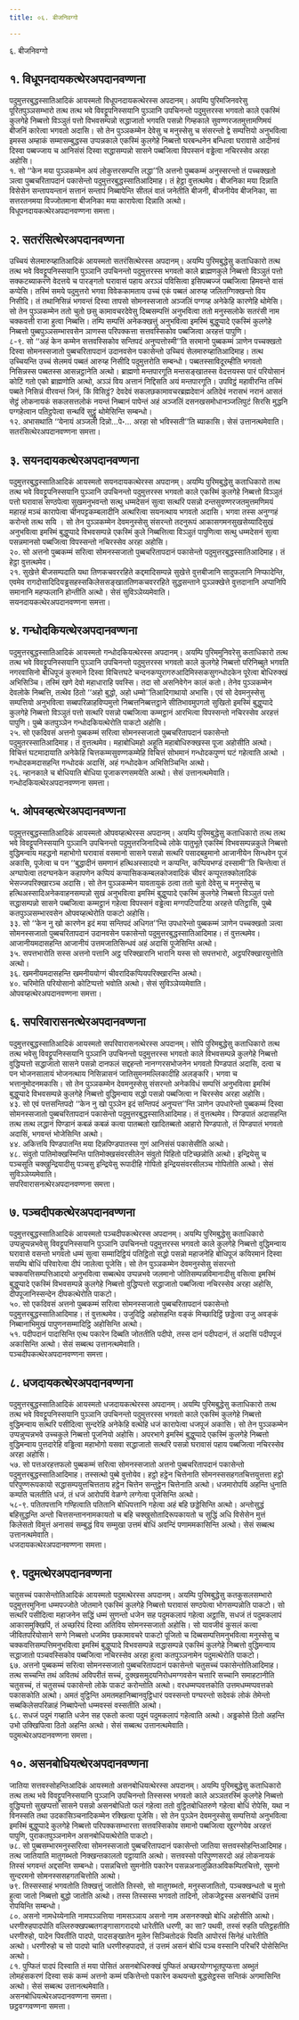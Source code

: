 ```yaml
---
title: ०६. बीजनिवग्गो

---
```

६. बीजनिवग्गो  


## १. विधूपनदायकत्थेरअपदानवण्णना

पदुमुत्तरबुद्धस्सातिआदिकं आयस्मतो विधूपनदायकत्थेरस्स अपदानम्। अयम्पि पुरिमजिनवरेसु पूरितपुञ्ञसम्भारो तत्थ तत्थ भवे विवट्टूपनिस्सयानि पुञ्ञानि उपचिनन्तो पदुमुत्तरस्स भगवतो काले एकस्मिं कुलगेहे निब्बत्तो विञ्ञुतं पत्तो विभवसम्पन्नो सद्धाजातो भगवति पसन्नो गिम्हकाले सुवण्णरजतमुत्तामणिमयं बीजनिं कारेत्वा भगवतो अदासि। सो तेन पुञ्ञकम्मेन देवेसु च मनुस्सेसु च संसरन्तो द्वे सम्पत्तियो अनुभवित्वा इमस्स अम्हाकं सम्मासम्बुद्धस्स उप्पन्नकाले एकस्मिं कुलगेहे निब्बत्तो घरबन्धनेन बन्धित्वा घरावासे आदीनवं दिस्वा पब्बज्जाय च आनिसंसं दिस्वा सद्धासम्पन्नो सासने पब्बजित्वा विपस्सनं वड्ढेत्वा नचिरस्सेव अरहा अहोसि।  
१. सो ‘‘केन मया पुञ्ञकम्मेन अयं लोकुत्तरसम्पत्ति लद्धा’’ति अत्तनो पुब्बकम्मं अनुस्सरन्तो तं पच्चक्खतो ञत्वा पुब्बचरितापदानं पकासेन्तो पदुमुत्तरबुद्धस्सातिआदिमाह। तं हेट्ठा वुत्तत्थमेव। बीजनिका मया दिन्नाति विसेसेन सन्तापयन्तानं सत्तानं सन्तापं निब्बापेन्ति सीतलं वातं जनेतीति बीजनी, बीजनीयेव बीजनिका, सा सत्तरतनमया विज्जोतमाना बीजनिका मया कारापेत्वा दिन्नाति अत्थो।  
विधूपनदायकत्थेरअपदानवण्णना समत्ता।  


## २. सतरंसित्थेरअपदानवण्णना

उच्चियं सेलमारुय्हातिआदिकं आयस्मतो सतरंसित्थेरस्स अपदानम्। अयम्पि पुरिमबुद्धेसु कताधिकारो तत्थ तत्थ भवे विवट्टूपनिस्सयानि पुञ्ञानि उपचिनन्तो पदुमुत्तरस्स भगवतो काले ब्राह्मणकुले निब्बत्तो विञ्ञुतं पत्तो सक्कटब्याकरणे वेदत्तये च पारङ्गतो घरावासं पहाय अरञ्ञं पविसित्वा इसिपब्बज्जं पब्बजित्वा हिमवन्ते वासं कप्पेसि। तस्मिं समये पदुमुत्तरो भगवा विवेककामताय उच्चं एकं पब्बतं आरुय्ह जलितग्गिक्खन्तो विय निसीदि। तं तथानिसिन्नं भगवन्तं दिस्वा तापसो सोमनस्सजातो अञ्जलिं पग्गय्ह अनेकेहि कारणेहि थोमेसि। सो तेन पुञ्ञकम्मेन ततो चुतो छसु कामावचरदेवेसु दिब्बसम्पत्तिं अनुभवित्वा ततो मनुस्सलोके सतरंसी नाम चक्कवत्ती राजा हुत्वा निब्बत्ति। तम्पि सम्पत्तिं अनेकक्खत्तुं अनुभवित्वा इमस्मिं बुद्धुप्पादे एकस्मिं कुलगेहे निब्बत्तो पुब्बपुञ्ञसम्भारवसेन ञाणस्स परिपक्कत्ता सत्तवस्सिकोव पब्बजित्वा अरहत्तं पापुणि।  
८-९. सो ‘‘अहं केन कम्मेन सत्तवस्सिकोव सन्तिपदं अनुप्पत्तोस्मी’’ति सरमानो पुब्बकम्मं ञाणेन पच्चक्खतो दिस्वा सोमनस्सजातो पुब्बचरितापदानं उदानवसेन पकासेन्तो उच्चियं सेलमारुय्हातिआदिमाह। तत्थ उच्चियन्ति उच्चं सेलमयं पब्बतं आरुय्ह निसीदि पदुमुत्तरोति सम्बन्धो। पब्बतस्साविदूरम्हीति भगवतो निसिन्नस्स पब्बतस्स आसन्नट्ठानेति अत्थो। ब्राह्मणो मन्तपारगूति मन्तसङ्खातस्स वेदत्तयस्स पारं परियोसानं कोटिं गतो एको ब्राह्मणोति अत्थो, अञ्ञं विय अत्तानं निद्दिसति अयं मन्तपारगूति। उपविट्ठं महावीरन्ति तस्मिं पब्बते निसिन्नं वीरवन्तं जिनं, किं विसिट्ठं? देवदेवं सकलछकामावचरब्रह्मदेवानं अतिदेवं नरासभं नरानं आसतं सेट्ठं लोकनायकं सकलसत्तलोकं नयन्तं निब्बानं पापेन्तं अहं अञ्जलिं दसनखसमोधानञ्जलिपुटं सिरसि मुद्धनि पग्गहेत्वान पतिट्ठपेत्वा सन्थविं सुट्ठुं थोमेसिन्ति सम्बन्धो।  
१२. अभासथाति ‘‘येनायं अञ्जली दिन्नो…पे॰… अरहा सो भविस्सती’’ति ब्याकासि। सेसं उत्तानत्थमेवाति।  
सतरंसित्थेरअपदानवण्णना समत्ता।  


## ३. सयनदायकत्थेरअपदानवण्णना

पदुमुत्तरबुद्धस्सातिआदिकं आयस्मतो सयनदायकत्थेरस्स अपदानम्। अयम्पि पुरिमबुद्धेसु कताधिकारो तत्थ तत्थ भवे विवट्टूपनिस्सयानि पुञ्ञानि उपचिनन्तो पदुमुत्तरस्स भगवतो काले एकस्मिं कुलगेहे निब्बत्तो विञ्ञुतं पत्तो घरावासं सण्ठपेत्वा सुखमनुभवन्तो सत्थु धम्मदेसनं सुत्वा सत्थरि पसन्नो दन्तसुवण्णरजतमुत्तमणिमयं महारहं मञ्चं कारापेत्वा चीनपट्टकम्बलादीनि अत्थरित्वा सयनत्थाय भगवतो अदासि। भगवा तस्स अनुग्गहं करोन्तो तत्थ सयि । सो तेन पुञ्ञकम्मेन देवमनुस्सेसु संसरन्तो तदनुरूपं आकासगमनसुखसेय्यादिसुखं अनुभवित्वा इमस्मिं बुद्धुप्पादे विभवसम्पन्ने एकस्मिं कुले निब्बत्तित्वा विञ्ञुतं पापुणित्वा सत्थु धम्मदेसनं सुत्वा पसन्नमानसो पब्बजित्वा विपस्सन्तो नचिरस्सेव अरहा अहोसि।  
२०. सो अत्तनो पुब्बकम्मं सरित्वा सोमनस्सजातो पुब्बचरितापदानं पकासेन्तो पदुमुत्तरबुद्धस्सातिआदिमाह। तं हेट्ठा वुत्तत्थमेव।  
२१. सुखेत्ते बीजसम्पदाति यथा तिणकचवररहिते कद्दमादिसम्पन्ने सुखेत्ते वुत्तबीजानि सादुफलानि निप्फादेन्ति, एवमेव रागदोसादिदियड्ढसहस्सकिलेससङ्खाततिणकचवररहिते सुद्धसन्ताने पुञ्ञक्खेत्ते वुत्तदानानि अप्पानिपि समानानि महप्फलानि होन्तीति अत्थो। सेसं सुविञ्ञेय्यमेवाति।  
सयनदायकत्थेरअपदानवण्णना समत्ता।  


## ४. गन्धोदकियत्थेरअपदानवण्णना

पदुमुत्तरबुद्धस्सातिआदिकं आयस्मतो गन्धोदकियत्थेरस्स अपदानम्। अयम्पि पुरिममुनिवरेसु कताधिकारो तत्थ तत्थ भवे विवट्टूपनिस्सयानि पुञ्ञानि उपचिनन्तो पदुमुत्तरस्स भगवतो काले कुलगेहे निब्बत्तो परिनिब्बुते भगवति नगरवासिनो बोधिपूजं कुरुमाने दिस्वा विचित्तघटे चन्दनकप्पुरागरुआदिमिस्सकसुगन्धोदकेन पूरेत्वा बोधिरुक्खं अभिसिञ्चि। तस्मिं खणे देवो महाधाराहि पवस्सि। तदा सो असनिवेगेन कालं कतो। तेनेव पुञ्ञकम्मेन देवलोके निब्बत्ति, तत्थेव ठितो ‘‘अहो बुद्धो, अहो धम्मो’’तिआदिगाथायो अभासि। एवं सो देवमनुस्सेसु सम्पत्तियो अनुभवित्वा सब्बपरिळाहविप्पमुत्तो निब्बत्तनिब्बत्तट्ठाने सीतिभावमुपगतो सुखितो इमस्मिं बुद्धुप्पादे कुलगेहे निब्बत्तो विञ्ञुतं पत्तो सत्थरि पसन्नो पब्बजित्वा कम्मट्ठानं आरभित्वा विपस्सन्तो नचिरस्सेव अरहत्तं पापुणि। पुब्बे कतपुञ्ञेन गन्धोदकियत्थेरोति पाकटो अहोसि।  
२५. सो एकदिवसं अत्तनो पुब्बकम्मं सरित्वा सोमनस्सजातो पुब्बचरितापदानं पकासेन्तो पदुमुतरस्सातिआदिमाह। तं वुत्तत्थमेव। महाबोधिमहो अहूति महाबोधिरुक्खस्स पूजा अहोसीति अत्थो। विचित्तं घटमादायाति अनेकेहि चित्तकम्मसुवण्णकम्मेहि विचित्तं सोभमानं गन्धोदकपुण्णं घटं गहेत्वाति अत्थो । गन्धोदकमदासहन्ति गन्धोदकं अदासिं, अहं गन्धोदकेन अभिसिञ्चिन्ति अत्थो।  
२६. न्हानकाले च बोधियाति बोधिया पूजाकरणसमयेति अत्थो। सेसं उत्तानत्थमेवाति।  
गन्धोदकियत्थेरअपदानवण्णना समत्ता।  


## ५. ओपवय्हत्थेरअपदानवण्णना

पदुमुत्तरबुद्धस्सातिआदिकं आयस्मतो ओपवय्हत्थेरस्स अपदानम्। अयम्पि पुरिमबुद्धेसु कताधिकारो तत्थ तत्थ भवे विवट्टूपनिस्सयानि पुञ्ञानि उपचिनन्तो पदुमुत्तरजिनादिच्चे लोके पातुभूते एकस्मिं विभवसम्पन्नकुले निब्बत्तो वुद्धिमन्वाय महद्धनो महाभोगो घरावासं वसमानो सासने पसन्नो सत्थरि पसादबहुमानो आजानीयेन सिन्धवेन पूजं अकासि, पूजेत्वा च पन ‘‘बुद्धादीनं समणानं हत्थिअस्सादयो न कप्पन्ति, कप्पियभण्डं दस्सामी’’ति चिन्तेत्वा तं अग्घापेत्वा तदग्घनकेन कहापणेन कप्पियं कप्पासिककम्बलकोजवादिकं चीवरं कप्पूरतक्कोलादिकं भेसज्जपरिक्खारञ्च अदासि। सो तेन पुञ्ञकम्मेन यावतायुकं ठत्वा ततो चुतो देवेसु च मनुस्सेसु च हत्थिअस्सादिअनेकवाहनसम्पन्नो सुखं अनुभवित्वा इमस्मिं बुद्धुप्पादे एकस्मिं कुलगेहे निब्बत्तो विञ्ञुतं पत्तो सद्धासम्पन्नो सासने पब्बजित्वा कम्मट्ठानं गहेत्वा विपस्सनं वड्ढेत्वा मग्गपटिपाटिया अरहत्ते पतिट्ठासि, पुब्बे कतपुञ्ञसम्भारवसेन ओपवय्हत्थेरोति पाकटो अहोसि।  
३३. सो ‘‘केन नु खो कारणेन इदं मया सन्तिपदं अधिगत’’न्ति उपधारेन्तो पुब्बकम्मं ञाणेन पच्चक्खतो ञत्वा सोमनस्सजातो पुब्बचरितापदानं उदानवसेन पकासेन्तो पदुमुत्तरबुद्धस्सातिआदिमाह। तं वुत्तत्थमेव। आजानीयमदासहन्ति आजानीयं उत्तमजातिसिन्धवं अहं अदासिं पूजेसिन्ति अत्थो।  
३५. सपत्तभारोति सस्स अत्तनो पत्तानि अट्ठ परिक्खारानि भारानि यस्स सो सपत्तभारो, अट्ठपरिक्खारयुत्तोति अत्थो।  
३६. खमनीयमदासहन्ति खमनीययोग्गं चीवरादिकप्पियपरिक्खारन्ति अत्थो।  
४०. चरिमोति परियोसानो कोटिप्पत्तो भवोति अत्थो। सेसं सुविञ्ञेय्यमेवाति।  
ओपवय्हत्थेरअपदानवण्णना समत्ता।  


## ६. सपरिवारासनत्थेरअपदानवण्णना

पदुमुत्तरबुद्धस्सातिआदिकं आयस्मतो सपरिवारासनत्थेरस्स अपदानम्। सोपि पुरिमबुद्धेसु कताधिकारो तत्थ तत्थ भवेसु विवट्टूपनिस्सयानि पुञ्ञानि उपचिनन्तो पदुमुत्तरस्स भगवतो काले विभवसम्पन्ने कुलगेहे निब्बत्तो वुद्धिप्पत्तो सद्धाजातो सासने पसन्नो दानफलं सद्दहन्तो नानग्गरसभोजनेन भगवतो पिण्डपातं अदासि, दत्वा च पन भोजनसालायं भोजनत्थाय निसिन्नासनं जातिसुमनमल्लिकादीहि अलङ्करि। भगवा च भत्तानुमोदनमकासि। सो तेन पुञ्ञकम्मेन देवमनुस्सेसु संसरन्तो अनेकविधं सम्पत्तिं अनुभवित्वा इमस्मिं बुद्धुप्पादे विभवसम्पन्ने कुलगेहे निब्बत्तो वुद्धिमन्वाय सद्धो पसन्नो पब्बजित्वा न चिरस्सेव अरहा अहोसि।  
४३. सो एवं पत्तसन्तिपदो ‘‘केन नु खो पुञ्ञेन इदं सन्तिपदं अनुप्पत्त’’न्ति ञाणेन उपधारेन्तो पुब्बकम्मं दिस्वा सोमनस्सजातो पुब्बचरितापदानं पकासेन्तो पदुमुत्तरबुद्धस्सातिआदिमाह। तं वुत्तत्थमेव। पिण्डपातं अदासहन्ति तत्थ तत्थ लद्धानं पिण्डानं कबळं कबळं कत्वा पातब्बतो खादितब्बतो आहारो पिण्डपातो, तं पिण्डपातं भगवतो अदासिं, भगवन्तं भोजेसिन्ति अत्थो।  
४४. अकित्तयि पिण्डपातन्ति मया दिन्नपिण्डपातस्स गुणं आनिसंसं पकासेसीति अत्थो।  
४८. संवुतो पातिमोक्खस्मिन्ति पातिमोक्खसंवरसीलेन संवुतो पिहितो पटिच्छन्नोति अत्थो। इन्द्रियेसु च पञ्चसूति चक्खुन्द्रियादीसु पञ्चसु इन्द्रियेसु रूपादीहि गोपितो इन्द्रियसंवरसीलञ्च गोपितोति अत्थो। सेसं सुविञ्ञेय्यमेवाति।  
सपरिवारासनत्थेरअपदानवण्णना समत्ता।  


## ७. पञ्चदीपकत्थेरअपदानवण्णना

पदुमुत्तरबुद्धस्सातिआदिकं आयस्मतो पञ्चदीपकत्थेरस्स अपदानम्। अयम्पि पुरिमबुद्धेसु कताधिकारो उप्पन्नुप्पन्नभवेसु विवट्टूपनिस्सयानि पुञ्ञानि उपचिनन्तो पदुमुत्तरस्स भगवतो काले कुलगेहे निब्बत्तो वुद्धिमन्वाय घरावासे वसन्तो भगवतो धम्मं सुत्वा सम्मादिट्ठियं पतिट्ठितो सद्धो पसन्नो महाजनेहि बोधिपूजं कयिरमानं दिस्वा सयम्पि बोधिं परिवारेत्वा दीपं जालेत्वा पूजेसि। सो तेन पुञ्ञकम्मेन देवमनुस्सेसु संसरन्तो चक्कवत्तिसम्पत्तिआदयो अनुभवित्वा सब्बत्थेव उप्पन्नभवे जलमानो जोतिसम्पन्नविमानादीसु वसित्वा इमस्मिं बुद्धुप्पादे एकस्मिं विभवसम्पन्ने कुलगेहे निब्बत्तो वुद्धिप्पत्तो सद्धाजातो पब्बजित्वा नचिरस्सेव अरहा अहोसि, दीपपूजानिस्सन्देन दीपकत्थेरोति पाकटो।  
५०. सो एकदिवसं अत्तनो पुब्बकम्मं सरित्वा सोमनस्सजातो पुब्बचरितापदानं पकासेन्तो पदुमुत्तरबुद्धस्सातिआदिमाह। तं वुत्तत्थमेव। उजुदिट्ठि अहोसहन्ति वङ्कं मिच्छादिट्ठिं छड्डेत्वा उजु अवङ्कं निब्बानाभिमुखं पापुणनसम्मादिट्ठि अहोसिन्ति अत्थो।  
५१. पदीपदानं पादासिन्ति एत्थ पकारेन दिब्बति जोततीति पदीपो, तस्स दानं पदीपदानं, तं अदासिं पदीपपूजं अकासिन्ति अत्थो। सेसं सब्बत्थ उत्तानत्थमेवाति।  
पञ्चदीपकत्थेरअपदानवण्णना समत्ता।  


## ८. धजदायकत्थेरअपदानवण्णना

पदुमुत्तरबुद्धस्सातिआदिकं आयस्मतो धजदायकत्थेरस्स अपदानम्। अयम्पि पुरिमबुद्धेसु कताधिकारो तत्थ तत्थ भवे विवट्टूपनिस्सयानि पुञ्ञानि उपचिनन्तो पदुमुत्तरस्स भगवतो काले एकस्मिं कुलगेहे निब्बत्तो वुद्धिमन्वाय सत्थरि पसीदित्वा सुन्दरेहि अनेकेहि वत्थेहि धजं कारापेत्वा धजपूजं अकासि। सो तेन पुञ्ञकम्मेन उप्पन्नुप्पन्नभवे उच्चकुले निब्बत्तो पूजनियो अहोसि। अपरभागे इमस्मिं बुद्धुप्पादे एकस्मिं कुलगेहे निब्बत्तो वुद्धिमन्वाय पुत्तदारेहि वड्ढित्वा महाभोगो यसवा सद्धाजातो सत्थरि पसन्नो घरावासं पहाय पब्बजित्वा नचिरस्सेव अरहा अहोसि।  
५७. सो पत्तअरहत्तफलो पुब्बकम्मं सरित्वा सोमनस्सजातो अत्तनो पुब्बचरितापदानं पकासेन्तो पदुमुत्तरबुद्धस्सातिआदिमाह। तस्सत्थो पुब्बे वुत्तोयेव। हट्ठो हट्ठेन चित्तेनाति सोमनस्ससहगतचित्तयुत्तत्ता हट्ठो परिपुण्णरूपकायो सद्धासम्पयुत्तचित्तताय हट्ठेन चित्तेन सन्तुट्ठेन चित्तेनाति अत्थो। धजमारोपयिं अहन्ति धुनाति कम्पति चलतीति धजं, तं धजं आरोपयिं वेळग्गे लग्गेत्वा पूजेसिन्ति अत्थो।  
५८-९. पतितपत्तानि गण्हित्वाति पतितानि बोधिपत्तानि गहेत्वा अहं बहि छड्डेसिन्ति अत्थो। अन्तोसुद्धं बहिसुद्धन्ति अन्तो चित्तसन्ताननामकायतो च बहि चक्खुसोतादिरूपकायतो च सुद्धिं अधि विसेसेन मुत्तं किलेसतो विमुत्तं अनासवं सम्बुद्धं विय सम्मुखा उत्तमं बोधिं अवन्दिं पणाममकासिन्ति अत्थो। सेसं सब्बत्थ उत्तानत्थमेवाति।  
धजदायकत्थेरअपदानवण्णना समत्ता।  


## ९. पदुमत्थेरअपदानवण्णना

चतुसच्चं पकासेन्तोतिआदिकं आयस्मतो पदुमत्थेरस्स अपदानम्। अयम्पि पुरिमबुद्धेसु कतकुसलसम्भारो पदुमुत्तरमुनिना धम्मपज्जोते जोतमाने एकस्मिं कुलगेहे निब्बत्तो घरावासं सण्ठपेत्वा भोगसम्पन्नोति पाकटो। सो सत्थरि पसीदित्वा महाजनेन सद्धिं धम्मं सुणन्तो धजेन सह पदुमकलापं गहेत्वा अट्ठासि, सधजं तं पदुमकलापं आकासमुक्खिपिं, तं अच्छरियं दिस्वा अतिविय सोमनस्सजातो अहोसि। सो यावजीवं कुसलं कत्वा जीवितपरियोसाने सग्गे निब्बत्तो धजमिव छकामावचरे पाकटो पूजितो च दिब्बसम्पत्तिमनुभवित्वा मनुस्सेसु च चक्कवत्तिसम्पत्तिमनुभवित्वा इमस्मिं बुद्धुप्पादे विभवसम्पन्ने सद्धासम्पन्ने एकस्मिं कुलगेहे निब्बत्तो वुद्धिमन्वाय सद्धाजातो पञ्चवस्सिकोव पब्बजित्वा नचिरस्सेव अरहा हुत्वा कतपुञ्ञनामेन पदुमत्थेरोति पाकटो।  
६७. अत्तनो पुब्बकम्मं सरित्वा सोमनस्सजातो पुब्बचरितापदानं पकासेन्तो चतुसच्चं पकासेन्तोतिआदिमाह। तत्थ सच्चन्ति तथं अवितथं अविपरीतं सच्चं, दुक्खसमुदयनिरोधमग्गवसेन चत्तारि सच्चानि समाहटानीति चतुसच्चं, तं चतुसच्चं पकासेन्तो लोके पाकटं करोन्तोति अत्थो। वरधम्मप्पवत्तकोति उत्तमधम्मप्पवत्तको पकासकोति अत्थो। अमतं वुट्ठिन्ति अमतमहानिब्बानवुट्ठिधारं पवस्सन्तो पग्घरन्तो सदेवकं लोकं तेमेन्तो सब्बकिलेसपरिळाहं निब्बापेन्तो धम्मवस्सं वस्सतीति अत्थो।  
६८. सधजं पदुमं गय्हाति धजेन सह एकतो कत्वा पदुमं पदुमकलापं गहेत्वाति अत्थो। अड्ढकोसे ठितो अहन्ति उभो उक्खिपित्वा ठितो अहन्ति अत्थो। सेसं सब्बत्थ उत्तानत्थमेवाति।  
पदुमत्थेरअपदानवण्णना समत्ता।  


## १०. असनबोधियत्थेरअपदानवण्णना

जातिया सत्तवस्सोहन्तिआदिकं आयस्मतो असनबोधियत्थेरस्स अपदानम्। अयम्पि पुरिमबुद्धेसु कताधिकारो तत्थ तत्थ भवे विवट्टूपनिस्सयानि पुञ्ञानि उपचिनन्तो तिस्सस्स भगवतो काले अञ्ञतरस्मिं कुलगेहे निब्बत्तो वुद्धिप्पत्तो सुखप्पत्तो सासने पसन्नो असनबोधितो फलं गहेत्वा ततो वुट्ठितबोधितरुणे गहेत्वा बोधिं रोपेसि, यथा न विनस्सति तथा उदकासिञ्चनादिकम्मेन रक्खित्वा पूजेसि। सो तेन पुञ्ञेन देवमनुस्सेसु सम्पत्तियो अनुभवित्वा इमस्मिं बुद्धुप्पादे कुलगेहे निब्बत्तो परिपक्कसम्भारत्ता सत्तवस्सिकोव समानो पब्बजित्वा खुरग्गेयेव अरहत्तं पापुणि, पुराकतपुञ्ञनामेन असनबोधियत्थेरोति पाकटो।  
७८. सो पुब्बसम्भारमनुस्सरित्वा सोमनस्सजातो पुब्बचरितापदानं पकासेन्तो जातिया सत्तवस्सोहन्तिआदिमाह। तत्थ जातियाति मातुगब्भतो निक्खन्तकालतो पट्ठायाति अत्थो। सत्तवस्सो परिपुण्णसरदो अहं लोकनायकं तिस्सं भगवन्तं अद्दसन्ति सम्बन्धो। पसन्नचित्तो सुमनोति पकारेन पसन्नअनालुळितअविकम्पितचित्तो, सुमनो सुन्दरमनो सोमनस्ससहगतचित्तोति अत्थो।  
७९. तिस्सस्साहं भगवतोति तिक्खत्तुं जातोति तिस्सो, सो मातुगब्भतो, मनुस्सजातितो, पञ्चक्खन्धतो च मुत्तो हुत्वा जातो निब्बत्तो बुद्धो जातोति अत्थो। तस्स तिस्सस्स भगवतो तादिनो, लोकजेट्ठस्स असनबोधिं उत्तमं रोपयिन्ति सम्बन्धो।  
८०. असनो नामधेय्येनाति नामपञ्ञत्तिया नामसञ्ञाय असनो नाम असनरुक्खो बोधि अहोसीति अत्थो। धरणीरुहपादपोति वल्लिरुक्खपब्बतगङ्गासागरादयो धारेतीति धरणी, का सा? पथवी, तस्सं रुहति पतिट्ठहतीति धरणीरुहो, पादेन पिवतीति पादपो, पादसङ्खातेन मूलेन सिञ्चितोदकं पिवति आपोरसं सिनेहं धारेतीति अत्थो। धरणीरुहो च सो पादपो चाति धरणीरुहपादपो, तं उत्तमं असनं बोधिं पञ्च वस्सानि परिचरिं पोसेसिन्ति अत्थो।  
८१. पुप्फितं पादपं दिस्वाति तं मया पोसितं असनबोधिरुक्खं पुप्फितं अच्छरयोग्गभूतपुप्फत्ता अब्भुतं लोमहंसकरणं दिस्वा सकं कम्मं अत्तनो कम्मं पकित्तेन्तो पकारेन कथयन्तो बुद्धसेट्ठस्स सन्तिकं अगमासिन्ति अत्थो। सेसं सब्बत्थ उत्तानत्थमेवाति।  
असनबोधियत्थेरअपदानवण्णना समत्ता।  
छट्ठवग्गवण्णना समत्ता।  